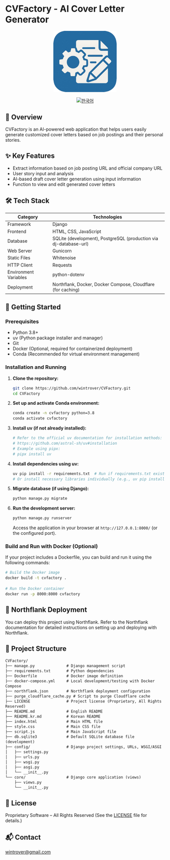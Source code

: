 # CVFactory - AI Cover Letter Generator

<div align="center">
  <img src="logo.png" alt="CVFactory Logo" style="width:200px; height:auto;"/>
  <br>

  [![한국어](https://img.shields.io/badge/language-한국어-red.svg)](README.kr.md)
</div>

## 📖 Overview
CVFactory is an AI-powered web application that helps users easily generate customized cover letters based on job postings and their personal stories.

## ✨ Key Features
- Extract information based on job posting URL and official company URL
- User story input and analysis
- AI-based draft cover letter generation using input information
- Function to view and edit generated cover letters

## 🛠 Tech Stack
| Category | Technologies |
|----------|--------------|
| Framework | Django |
| Frontend | HTML, CSS, JavaScript |
| Database | SQLite (development), PostgreSQL (production via dj-database-url) |
| Web Server | Gunicorn |
| Static Files | Whitenoise |
| HTTP Client | Requests |
| Environment Variables | python-dotenv |
| Deployment | Northflank, Docker, Docker Compose, Cloudflare (for caching) |

## 🚀 Getting Started

### Prerequisites
- Python 3.8+
- uv (Python package installer and manager)
- Git
- Docker (Optional, required for containerized deployment)
- Conda (Recommended for virtual environment management)

### Installation and Running

1. **Clone the repository:**
   ```bash
   git clone https://github.com/wintrover/CVFactory.git
   cd CVFactory
   ```

2. **Set up and activate Conda environment:**
   ```bash
   conda create -n cvfactory python=3.8
   conda activate cvfactory
   ```

3. **Install uv (if not already installed):**
   ```bash
   # Refer to the official uv documentation for installation methods:
   # https://github.com/astral-sh/uv#installation
   # Example using pipx:
   # pipx install uv
   ```

4. **Install dependencies using uv:**
   ```bash
   uv pip install -r requirements.txt  # Run if requirements.txt exists
   # Or install necessary libraries individually (e.g., uv pip install django)
   ```

5. **Migrate database (if using Django):**
   ```bash
   python manage.py migrate
   ```

6. **Run the development server:**
   ```bash
   python manage.py runserver
   ```

   Access the application in your browser at `http://127.0.0.1:8000/` (or the configured port).

### Build and Run with Docker (Optional)

If your project includes a Dockerfile, you can build and run it using the following commands:

```bash
# Build the Docker image
docker build -t cvfactory .

# Run the Docker container
docker run -p 8000:8000 cvfactory
```

## 🐳 Northflank Deployment
You can deploy this project using Northflank. Refer to the Northflank documentation for detailed instructions on setting up and deploying with Northflank.

## 📁 Project Structure
```
CVFactory/
├── manage.py              # Django management script
├── requirements.txt       # Python dependencies
├── Dockerfile             # Docker image definition
├── docker-compose.yml     # Local development/testing with Docker Compose
├── northflank.json        # Northflank deployment configuration
├── purge_cloudflare_cache.py # Script to purge Cloudflare cache
├── LICENSE                # Project license (Proprietary, All Rights Reserved)
├── README.md              # English README
├── README.kr.md           # Korean README
├── index.html             # Main HTML file
├── style.css              # Main CSS file
├── script.js              # Main JavaScript file
├── db.sqlite3             # Default SQLite database file (development)
├── config/                # Django project settings, URLs, WSGI/ASGI
│   ├── settings.py
│   ├── urls.py
│   ├── wsgi.py
│   ├── asgi.py
│   └── __init__.py
└── core/                  # Django core application (views)
    ├── views.py
    └── __init__.py
```

## 📄 License
Proprietary Software – All Rights Reserved
(See the [LICENSE](LICENSE) file for details.)

## 📬 Contact
wintrover@gmail.com 